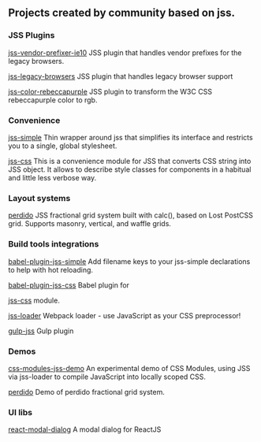 ## Projects created by community based on jss.

### JSS Plugins

[jss-vendor-prefixer-ie10](https://github.com/alexkuz/jss-vendor-prefixer-ie10) JSS plugin that handles vendor prefixes for the legacy browsers.

[jss-legacy-browsers](https://github.com/moliver-bb/jss-legacy-browsers) JSS plugin that handles legacy browser support

[jss-color-rebeccapurple](https://github.com/joshgillies/jss-color-rebeccapurple) JSS plugin to transform the W3C CSS rebeccapurple color to rgb.

### Convenience

[jss-simple](https://github.com/ashaffer/jss-simple) Thin wrapper around jss that simplifies its interface and restricts you to a single, global stylesheet.

[jss-css](https://github.com/alexkuz/jss-css) This is a convenience module for JSS that converts CSS string into JSS object. It allows to describe style classes for components in a habitual and little less verbose way.

### Layout systems

[perdido](https://github.com/wldcordeiro/perdido) JSS fractional grid system built with calc(), based on Lost PostCSS grid. Supports masonry, vertical, and waffle grids.

### Build tools integrations

[babel-plugin-jss-simple](https://github.com/ashaffer/babel-plugin-jss-simple) Add filename keys to your jss-simple declarations to help with hot reloading.

[babel-plugin-jss-css](https://github.com/alexkuz/babel-plugin-jss-css) Babel plugin for 

[jss-css](https://github.com/alexkuz/jss-css) module.

[jss-loader](https://github.com/markdalgleish/jss-loader) Webpack loader - use JavaScript as your CSS preprocessor!

[gulp-jss](https://github.com/gooy/gulp-jss) Gulp plugin

### Demos

[css-modules-jss-demo](https://github.com/markdalgleish/css-modules-jss-demo) An experimental demo of CSS Modules, using JSS via jss-loader to compile JavaScript into locally scoped CSS.

[perdido](http://jsstyles.github.io/examples/perdido/index.html) Demo of perdido fractional grid system.

### UI libs

[react-modal-dialog](https://github.com/qimingweng/react-modal-dialog) A modal dialog for ReactJS

